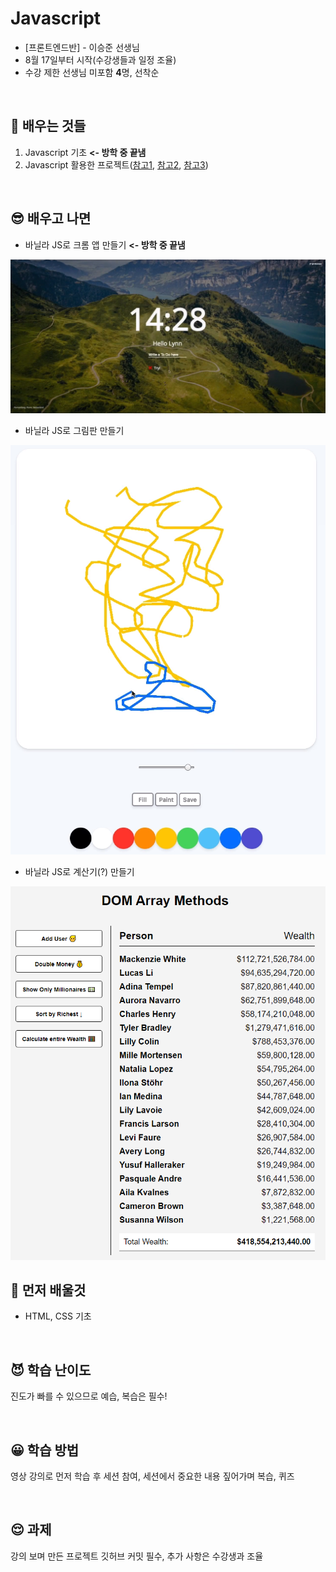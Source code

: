 # Javascript
* [프론트엔드반] - 이승준 선생님
* 8월 17일부터 시작(수강생들과 일정 조율)
* 수강 제한 선생님 미포함 **4**명, 선착순

<br>

## 📕 배우는 것들
1. Javascript 기초 **<- 방학 중 끝냄**
2. Javascript 활용한 프로젝트(<a href="https://nomadcoders.co/javascript-for-beginners">참고1</a>, <a href="https://nomadcoders.co/javascript-for-beginners-2">참고2</a>, <a href="https://vanillawebprojects.com/projects/dom-array-methods/">참고3</a>)

<br>

## 😎 배우고 나면
* 바닐라 JS로 크롬 앱 만들기 **<- 방학 중 끝냄**
<img src="img/chrome.png">

* 바닐라 JS로 그림판 만들기
<img src="img/paint.png">

* 바닐라 JS로 계산기(?) 만들기
<img src="img/calcurator.png">

<br>

## 📕 먼저 배울것
* HTML, CSS 기초

<br>

## 😈 학습 난이도
진도가 빠를 수 있으므로 예습, 복습은 필수!

<br>

## 😀 학습 방법
영상 강의로 먼저 학습 후 세션 참여, 세션에서 중요한 내용 짚어가며 복습, 퀴즈

<br>

## 😌 과제  
강의 보며 만든 프로젝트 깃허브 커밋 필수, 추가 사항은 수강생과 조율
